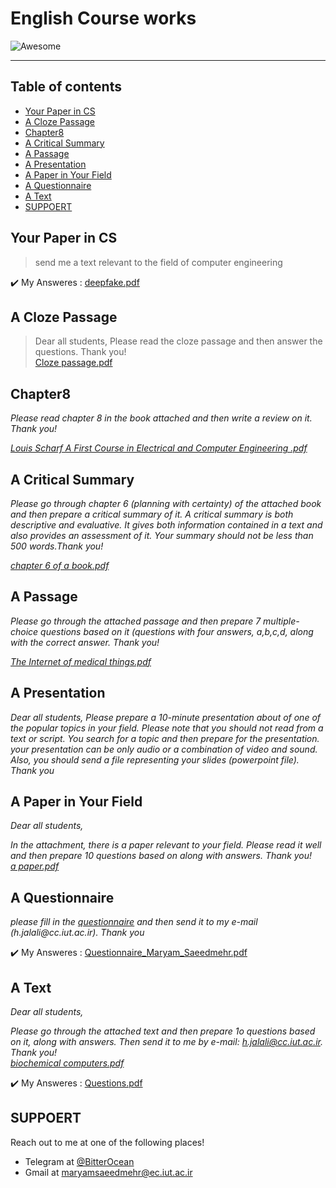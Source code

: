 # **English Course works**
![Awesome](https://cdn.rawgit.com/sindresorhus/awesome/d7305f38d29fed78fa85652e3a63e154dd8e8829/media/badge.svg)  

---
## **Table of contents**
- [Your Paper in CS](#Your-Paper-in-CS)
- [A Cloze Passage](#A-Cloze-Passage)
- [Chapter8](#Chapter8)
- [A Critical Summary](#A-Critical-Summary)
- [A Passage](#A-Passage)
- [A Presentation](#A-Presentation)
- [A Paper in Your Field](#A-Paper-in-Your-Field)
- [A Questionnaire](#A-Questionnaire)
- [A Text](#A-Text)
- [SUPPOERT](#SUPPOERT)


## **Your Paper in CS**  
> send me a text relevant to the field of computer engineering 

:heavy_check_mark: My Answeres : [deepfake.pdf](https://github.com/BitterOcean/IUT/files/4335498/deepfake.pdf)

## **A Cloze Passage**  
> Dear all students,
> Please read the cloze passage and then answer the questions. Thank you!  
> [Cloze passage.pdf](https://github.com/BitterOcean/IUT/files/4706228/Cloze.passage.pdf)

</I>


## **Chapter8**  
<I>
  Please read chapter 8 in the book attached and then write a review on it. Thank you!  
  
  [Louis Scharf A First Course in Electrical and Computer Engineering  .pdf](https://github.com/BitterOcean/IUT/files/4706226/Louis.Scharf.A.First.Course.in.Electrical.and.Computer.Engineering.pdf)

</I>


## **A Critical Summary**
<I>
  Please go through chapter 6 (planning with certainty) of the attached book and then prepare a critical summary of it. A critical summary is both descriptive and evaluative. It gives both information contained in a text and also provides an assessment of it. Your summary should not be less than 500 words.Thank you!  
  
  [chapter 6 of a book.pdf](https://github.com/BitterOcean/IUT/files/4706225/chapter.6.of.a.book.pdf)
</I>

## **A Passage**
<I>
  Please go through the attached passage and then prepare 7 multiple-choice questions based on it (questions with four answers, a,b,c,d, along with the correct answer. Thank you!  
  
  [The Internet of medical things.pdf](https://github.com/BitterOcean/IUT/files/4706223/The.Internet.of.medical.things.pdf)
</I>

## **A Presentation**
<I>
Dear all students,
Please prepare a 10-minute presentation about of one of the popular topics in your field. Please note that you should not read from a text or script.  You search for a topic and then prepare for the presentation. your presentation can be  only audio or a combination of video and sound. Also, you should send a file representing your slides (powerpoint file). Thank you 
</I>

## **A Paper in Your Field**  
<I>
  Dear all students,

  In the attachment, there is a paper relevant to your field. Please read it well and then prepare 10 questions based on along with answers. Thank you!  
  [a paper.pdf](https://github.com/BitterOcean/IUT/files/4706221/a.paper.pdf)
</I>


## **A Questionnaire**  

<I>
  please fill in the <a href="https://forms.gle/j2KitzCS3tYWRkkEA">questionnaire</a> and then send it to my e-mail (h.jalali@cc.iut.ac.ir). Thank you
</I>  

:heavy_check_mark: My Answeres : <a href="https://github.com/BitterOcean/IUT/files/4706208/Questionnaire_Maryam_Saeedmehr.pdf">Questionnaire_Maryam_Saeedmehr.pdf</a>


## **A Text**   

<I>
Dear all  students,

Please go through the attached text and then prepare 1o questions based on  it, along with answers. Then send it to me by e-mail: h.jalali@cc.iut.ac.ir. Thank you!  
[biochemical computers.pdf](https://github.com/BitterOcean/IUT/files/4706197/biochemical.computers.pdf)  

</I>  

:heavy_check_mark: My Answeres : [Questions.pdf](https://github.com/BitterOcean/IUT/files/4706193/Questions.pdf)


## **SUPPOERT**

Reach out to me at one of the following places!

- Telegram at <a href="https://t.me/BitterOcean" target="_blank">@BitterOcean</a>
- Gmail at <a href="mailto:maryamsaeedmehr@ec.iut.ac.ir" target="_blank">maryamsaeedmehr@ec.iut.ac.ir</a>
